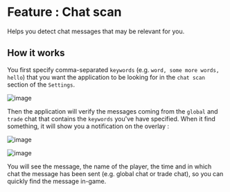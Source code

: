 # Feature : Chat scan
Helps you detect chat messages that may be relevant for you.

## How it works
You first specify comma-separated `keywords` (e.g. `word, some more words, hello`) that you want the application to be looking for in the `chat scan` section of the `Settings`.

![image](https://user-images.githubusercontent.com/25111613/184204166-38c039fd-7705-4cd0-9bb0-51b06ad25665.png)

Then the application will verify the messages coming from the `global` and `trade` chat that contains the `keywords` you've have specified. When it find something, it will show you a notification on the overlay :

![image](https://user-images.githubusercontent.com/25111613/184208340-fc372c95-a709-4c37-90bb-47a6ac58f6e0.png)

![image](https://user-images.githubusercontent.com/25111613/184208489-58f8e3c7-d4de-4a64-96e1-6aeab5f51baa.png)

You will see the message, the name of the player, the time and in which chat the message has been sent (e.g. global chat or trade chat), so you can quickly find the message in-game.